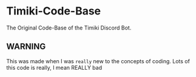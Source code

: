 # Timiki-Code-Base
The Original Code-Base of the Timiki Discord Bot.
## WARNING
This was made when I was ```really``` new to the concepts of coding. Lots of this code is really, I mean REALLY bad
